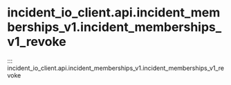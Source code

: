 # incident_io_client.api.incident_memberships_v1.incident_memberships_v1_revoke

::: incident_io_client.api.incident_memberships_v1.incident_memberships_v1_revoke